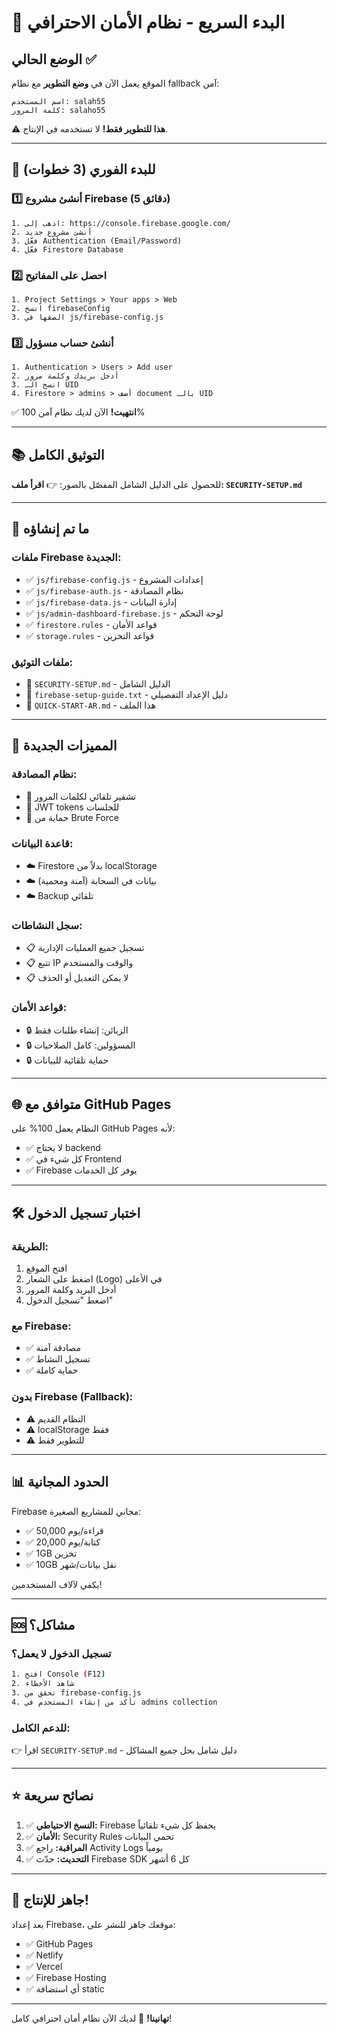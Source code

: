 # 🚀 البدء السريع - نظام الأمان الاحترافي

## الوضع الحالي ✅

الموقع يعمل الآن في **وضع التطوير** مع نظام fallback آمن:

```
اسم المستخدم: salah55
كلمة المرور: salaho55
```

⚠️ **هذا للتطوير فقط!** لا تستخدمه في الإنتاج.

---

## 🎯 للبدء الفوري (3 خطوات)

### 1️⃣ أنشئ مشروع Firebase (5 دقائق)
```
1. اذهب إلى: https://console.firebase.google.com/
2. أنشئ مشروع جديد
3. فعّل Authentication (Email/Password)
4. فعّل Firestore Database
```

### 2️⃣ احصل على المفاتيح
```
1. Project Settings > Your apps > Web
2. انسخ firebaseConfig
3. الصقها في js/firebase-config.js
```

### 3️⃣ أنشئ حساب مسؤول
```
1. Authentication > Users > Add user
2. أدخل بريدك وكلمة مرور
3. انسخ الـ UID
4. Firestore > admins > أضف document بالـ UID
```

✅ **انتهيت!** الآن لديك نظام آمن 100%

---

## 📚 التوثيق الكامل

للحصول على الدليل الشامل المفصّل بالصور:
👉 **اقرأ ملف: `SECURITY-SETUP.md`**

---

## 🔐 ما تم إنشاؤه

### ملفات Firebase الجديدة:
- ✅ `js/firebase-config.js` - إعدادات المشروع
- ✅ `js/firebase-auth.js` - نظام المصادقة
- ✅ `js/firebase-data.js` - إدارة البيانات
- ✅ `js/admin-dashboard-firebase.js` - لوحة التحكم
- ✅ `firestore.rules` - قواعد الأمان
- ✅ `storage.rules` - قواعد التخزين

### ملفات التوثيق:
- 📖 `SECURITY-SETUP.md` - الدليل الشامل
- 📖 `firebase-setup-guide.txt` - دليل الإعداد التفصيلي
- 📖 `QUICK-START-AR.md` - هذا الملف

---

## 🎨 المميزات الجديدة

### نظام المصادقة:
- 🔐 تشفير تلقائي لكلمات المرور
- 🔐 JWT tokens للجلسات
- 🔐 حماية من Brute Force

### قاعدة البيانات:
- ☁️ Firestore بدلاً من localStorage
- ☁️ بيانات في السحابة (آمنة ومحمية)
- ☁️ Backup تلقائي

### سجل النشاطات:
- 📋 تسجيل جميع العمليات الإدارية
- 📋 تتبع IP والوقت والمستخدم
- 📋 لا يمكن التعديل أو الحذف

### قواعد الأمان:
- 🔒 الزبائن: إنشاء طلبات فقط
- 🔒 المسؤولين: كامل الصلاحيات
- 🔒 حماية تلقائية للبيانات

---

## 🌐 متوافق مع GitHub Pages

النظام يعمل 100% على GitHub Pages لأنه:
- ✅ لا يحتاج backend
- ✅ كل شيء في Frontend
- ✅ Firebase يوفر كل الخدمات

---

## 🛠️ اختبار تسجيل الدخول

### الطريقة:
1. افتح الموقع
2. اضغط على الشعار (Logo) في الأعلى
3. أدخل البريد وكلمة المرور
4. اضغط "تسجيل الدخول"

### مع Firebase:
- ✅ مصادقة آمنة
- ✅ تسجيل النشاط
- ✅ حماية كاملة

### بدون Firebase (Fallback):
- ⚠️ النظام القديم
- ⚠️ localStorage فقط
- ⚠️ للتطوير فقط

---

## 📊 الحدود المجانية

Firebase مجاني للمشاريع الصغيرة:
- ✅ 50,000 قراءة/يوم
- ✅ 20,000 كتابة/يوم
- ✅ 1GB تخزين
- ✅ 10GB نقل بيانات/شهر

يكفي لآلاف المستخدمين!

---

## 🆘 مشاكل؟

### تسجيل الدخول لا يعمل؟
```bash
1. افتح Console (F12)
2. شاهد الأخطاء
3. تحقق من firebase-config.js
4. تأكد من إنشاء المستخدم في admins collection
```

### للدعم الكامل:
👉 اقرأ `SECURITY-SETUP.md` - دليل شامل بحل جميع المشاكل

---

## ⭐ نصائح سريعة

1. ✅ **النسخ الاحتياطي:** Firebase يحفظ كل شيء تلقائياً
2. ✅ **الأمان:** Security Rules تحمي البيانات
3. ✅ **المراقبة:** راجع Activity Logs يومياً
4. ✅ **التحديث:** حدّث Firebase SDK كل 6 أشهر

---

## 🎉 جاهز للإنتاج!

بعد إعداد Firebase، موقعك جاهز للنشر على:
- ✅ GitHub Pages
- ✅ Netlify
- ✅ Vercel
- ✅ Firebase Hosting
- ✅ أي استضافة static

---

**تهانينا!** 🎊 لديك الآن نظام أمان احترافي كامل!
